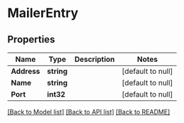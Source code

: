 # MailerEntry

## Properties
Name | Type | Description | Notes
------------ | ------------- | ------------- | -------------
**Address** | **string** |  | [default to null]
**Name** | **string** |  | [default to null]
**Port** | **int32** |  | [default to null]

[[Back to Model list]](../README.md#documentation-for-models) [[Back to API list]](../README.md#documentation-for-api-endpoints) [[Back to README]](../README.md)



